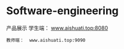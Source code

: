 # Software-engineering
 
产品展示 
    学生端：  www.aishuati.top:8080
    
    教师端：  www.aishuati.top:9090
